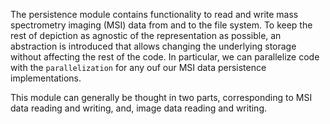 The persistence module contains functionality to read and write mass spectrometry imaging (MSI) data from and to the file system.
To keep the rest of depiction as agnostic of the representation as possible, an abstraction is introduced that allows changing the underlying storage without affecting the rest of the code.
In particular, we can parallelize code with the `parallelization` for any ouf our MSI data persistence implementations.

This module can generally be thought in two parts, corresponding to MSI data reading and writing, and, image data reading and writing.
